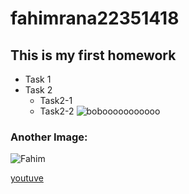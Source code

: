 # fahimrana22351418
## This is my first homework
* Task 1
* Task 2
  * Task2-1
  * Task2-2
  ![bobooooooooooo](https://github.com/FAHIM-RANA/fahimrana22351418/assets/126054498/20014ac8-29b3-40ac-b565-a70eb5a34401)
### Another Image:
![Fahim](https://github.com/FAHIM-RANA/fahimrana22351418/assets/126054498/2c049fd5-7d22-4648-bbd0-b52a3d8c26fb)

[youtuve][def]

[def]: https://www.youtube.com/watch?v=7Sk1zhNEW2k